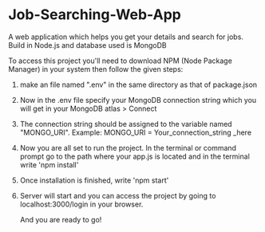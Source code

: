 # Job-Searching-Web-App
A web application which helps you get your details and search for jobs. Build in Node.js and database used is MongoDB

To access this project you'll need to download NPM (Node Package Manager) in your system then follow the given steps:
1. make an file named ".env" in the same directory as that of package.json
2. Now in the .env file specify your MongoDB connection string which you will get in your MongoDB atlas > Connect
3. The connection string should be assigned to the variable named "MONGO_URI". Example: MONGO_URI = Your_connection_string _here
4. Now you are all set to run the project. In the terminal or command prompt go to the path where your app.js is located and in the terminal write 'npm install'
5. Once installation is finished, write 'npm start'
6. Server will start and you can access the project by going to localhost:3000/login in your browser.

   And you are ready to go!
